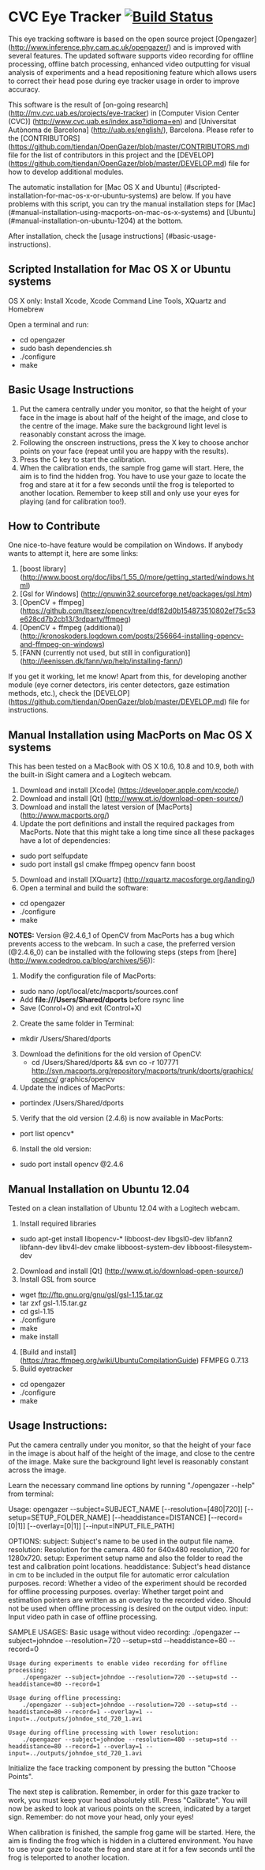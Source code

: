 CVC Eye Tracker [![Build Status](https://travis-ci.org/tiendan/OpenGazer.svg?branch=master)](https://travis-ci.org/tiendan/OpenGazer)
===========================
This eye tracking software is based on the open source project [Opengazer] (http://www.inference.phy.cam.ac.uk/opengazer/)
and is improved with several features. The updated software supports video recording
for offline processing, offline batch processing, enhanced video outputting for visual
analysis of experiments and a head repositioning feature which allows users to correct
their head pose during eye tracker usage in order to improve accuracy.

This software is the result of [on-going research] (http://mv.cvc.uab.es/projects/eye-tracker) in [Computer Vision Center (CVC)] (http://www.cvc.uab.es/index.asp?idioma=en) and 
[Universitat Autònoma de Barcelona] (http://uab.es/english/), Barcelona. Please refer to the [CONTRIBUTORS] (https://github.com/tiendan/OpenGazer/blob/master/CONTRIBUTORS.md) file for the list of contributors in this project and the [DEVELOP] (https://github.com/tiendan/OpenGazer/blob/master/DEVELOP.md) file for how to develop additional modules.

The automatic installation for [Mac OS X and Ubuntu] (#scripted-installation-for-mac-os-x-or-ubuntu-systems) are below. If you have problems with this script, you can try the manual installation steps for [Mac] (#manual-installation-using-macports-on-mac-os-x-systems) and [Ubuntu] (#manual-installation-on-ubuntu-1204) at the bottom.

After installation, check the [usage instructions] (#basic-usage-instructions).

Scripted Installation for Mac OS X or Ubuntu systems
-----

OS X only: Install Xcode, Xcode Command Line Tools, XQuartz and Homebrew

Open a terminal and run:
  - cd opengazer
  - sudo bash dependencies.sh
  - ./configure
  - make

Basic Usage Instructions
------------
1. Put the camera centrally under you monitor, so that the height of your face in the image is about half of the height of the image, and close to the centre of the image.  Make sure the background light level is reasonably constant across the image.
2. Following the onscreen instructions, press the X key to choose anchor points on your face (repeat until you are happy with the results).
3. Press the C key to start the calibration.
4. When the calibration ends, the sample frog game will start. Here, the aim is to find the hidden frog. You have to use your gaze to locate the frog and stare at it for a few seconds until the frog is teleported to another location. Remember to keep still and only use your eyes for playing (and for calibration too!).

How to Contribute
------------
One nice-to-have feature would be compilation on Windows. If anybody wants to attempt it, here are some links:

1. [boost library] (http://www.boost.org/doc/libs/1_55_0/more/getting_started/windows.html)
2. [Gsl for Windows] (http://gnuwin32.sourceforge.net/packages/gsl.htm)
3. [OpenCV + ffmpeg] (https://github.com/Itseez/opencv/tree/ddf82d0b154873510802ef75c53e628cd7b2cb13/3rdparty/ffmpeg)
4. [OpenCV + ffmpeg (additional)] (http://kronoskoders.logdown.com/posts/256664-installing-opencv-and-ffmpeg-on-windows)
5. [FANN (currently not used, but still in configuration)] (http://leenissen.dk/fann/wp/help/installing-fann/)

If you get it working, let me know! Apart from this, for developing another module (eye corner detectors, iris center detectors, gaze estimation methods, etc.), check the [DEVELOP] (https://github.com/tiendan/OpenGazer/blob/master/DEVELOP.md) file for instructions.

Manual Installation using MacPorts on Mac OS X systems
-----------------------------------------------
This has been tested on a MacBook with OS X 10.6, 10.8 and 10.9, both with the built-in 
iSight camera and a Logitech webcam.

1. Download and install [Xcode] (https://developer.apple.com/xcode/)
2. Download and install [Qt] (http://www.qt.io/download-open-source/)
3. Download and install the latest version of [MacPorts] (http://www.macports.org/)
4. Update the port definitions and install the required packages from MacPorts. Note that this
might take a long time since all these packages have a lot of dependencies:
  - sudo port selfupdate
  - sudo port install gsl cmake ffmpeg opencv fann boost
5. Download and install [XQuartz] (http://xquartz.macosforge.org/landing/)
6. Open a terminal and build the software:
  - cd opengazer
  - ./configure
  - make

**NOTES:** Version @2.4.6_1 of OpenCV from MacPorts has a bug which prevents access to the webcam. In such a
case, the preferred version (@2.4.6_0) can be installed with the following steps (steps from [here] (http://www.codedrop.ca/blog/archives/56)):

1. Modify the configuration file of MacPorts:
  - sudo nano /opt/local/etc/macports/sources.conf
  - Add **file:///Users/Shared/dports** before rsync line
  - Save (Conrol+O) and exit (Control+X)
2. Create the same folder in Terminal:
  - mkdir /Users/Shared/dports
3. Download the definitions for the old version of OpenCV:
   - cd /Users/Shared/dports && svn co -r 107771 http://svn.macports.org/repository/macports/trunk/dports/graphics/opencv/ graphics/opencv
4. Update the indices of MacPorts:
  - portindex /Users/Shared/dports
5. Verify that the old version (2.4.6) is now available in MacPorts:
  - port list opencv*
6. Install the old version:
  - sudo port install opencv @2.4.6

Manual Installation on Ubuntu 12.04
-------------------------------
Tested on a clean installation of Ubuntu 12.04 with a Logitech webcam.

1. Install required libraries
  - sudo apt-get install libopencv-* libboost-dev libgsl0-dev libfann2 libfann-dev libv4l-dev cmake libboost-system-dev libboost-filesystem-dev
2. Download and install [Qt] (http://www.qt.io/download-open-source/)
3. Install GSL from source
  - wget ftp://ftp.gnu.org/gnu/gsl/gsl-1.15.tar.gz
  - tar zxf gsl-1.15.tar.gz
  - cd gsl-1.15
  - ./configure
  - make
  - make install
4. [Build and install] (https://trac.ffmpeg.org/wiki/UbuntuCompilationGuide) FFMPEG 0.7.13
5. Build eyetracker
  - cd opengazer
  - ./configure
  - make
  
Usage Instructions:
-----------------------------
Put the camera centrally under you monitor, so that the height of your face in the image is about half of the height of the image, and close to the centre of the image. Make sure the background light level is reasonably constant across the image.

Learn the necessary command line options by running "./opengazer --help" from terminal:

 Usage:	opengazer --subject=SUBJECT_NAME [--resolution=[480|720]] [--setup=SETUP_FOLDER_NAME] [--headdistance=DISTANCE] [--record=[0|1]] [--overlay=[0|1]] [--input=INPUT_FILE_PATH]


 OPTIONS:
 	subject:		Subject's name to be used in the output file name.
 	resolution:		Resolution for the camera. 480 for 640x480 resolution, 720 for 1280x720.
 	setup:			Experiment setup name and also the folder to read the test and calibration point locations.
 	headdistance:	Subject's head distance in cm to be included in the output file for automatic error calculation purposes.
 	record:			Whether a video of the experiment should be recorded for offline processing purposes.
 	overlay:		Whether target point and estimation pointers are written as an overlay to the recorded video. Should not be used when offline processing is desired on the output video.
 	input:			Input video path in case of offline processing.


 SAMPLE USAGES:
 	Basic usage without video recording:
 		./opengazer --subject=johndoe --resolution=720 --setup=std --headdistance=80 --record=0

 	Usage during experiments to enable video recording for offline processing:
 		./opengazer --subject=johndoe --resolution=720 --setup=std --headdistance=80 --record=1

 	Usage during offline processing:
 		./opengazer --subject=johndoe --resolution=720 --setup=std --headdistance=80 --record=1 --overlay=1 --input=../outputs/johndoe_std_720_1.avi

 	Usage during offline processing with lower resolution:
 		./opengazer --subject=johndoe --resolution=480 --setup=std --headdistance=80 --record=1 --overlay=1 --input=../outputs/johndoe_std_720_1.avi
Initialize the face tracking component by pressing the button "Choose Points".

The next step is calibration. Remember, in order for this gaze tracker to work, you must keep your head absolutely still. Press "Calibrate". You will now be asked to look at various points on the screen, indicated by a target sign. Remember: do not move your head, only your eyes!

When calibration is finished, the sample frog game will be started. Here, the aim is finding the frog which is hidden in a cluttered environment. You have to use your gaze to locate the frog and stare at it for a few seconds until the frog is teleported to another location.
